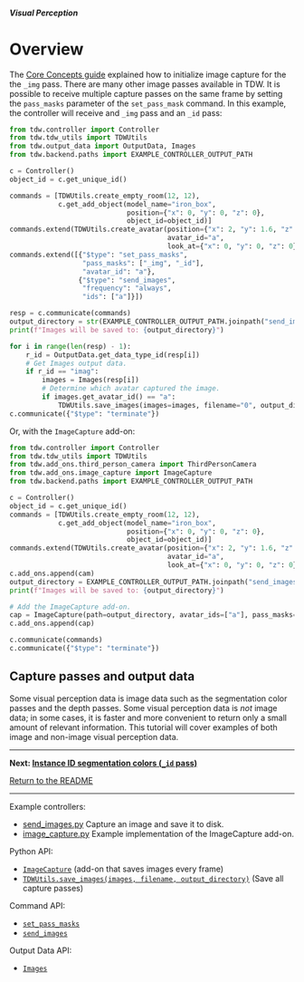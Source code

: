 ##### Visual Perception

# Overview

The [Core Concepts guide](../core_concepts/images.md) explained how to initialize image capture for the the `_img` pass. There are many other image passes available in TDW. It is possible to receive multiple capture passes on the same frame by setting the `pass_masks` parameter of the `set_pass_mask` command. In this example, the controller will receive and `_img` pass and an `_id` pass:

```python
from tdw.controller import Controller
from tdw.tdw_utils import TDWUtils
from tdw.output_data import OutputData, Images
from tdw.backend.paths import EXAMPLE_CONTROLLER_OUTPUT_PATH

c = Controller()
object_id = c.get_unique_id()

commands = [TDWUtils.create_empty_room(12, 12),
            c.get_add_object(model_name="iron_box",
                             position={"x": 0, "y": 0, "z": 0},
                             object_id=object_id)]
commands.extend(TDWUtils.create_avatar(position={"x": 2, "y": 1.6, "z": -0.6},
                                       avatar_id="a",
                                       look_at={"x": 0, "y": 0, "z": 0}))
commands.extend([{"$type": "set_pass_masks",
                  "pass_masks": ["_img", "_id"],
                  "avatar_id": "a"},
                 {"$type": "send_images",
                  "frequency": "always",
                  "ids": ["a"]}])

resp = c.communicate(commands)
output_directory = str(EXAMPLE_CONTROLLER_OUTPUT_PATH.joinpath("send_images_2").resolve())
print(f"Images will be saved to: {output_directory}")

for i in range(len(resp) - 1):
    r_id = OutputData.get_data_type_id(resp[i])
    # Get Images output data.
    if r_id == "imag":
        images = Images(resp[i])
        # Determine which avatar captured the image.
        if images.get_avatar_id() == "a":
            TDWUtils.save_images(images=images, filename="0", output_directory=output_directory)
c.communicate({"$type": "terminate"})
```

Or, with the `ImageCapture` add-on:

```python
from tdw.controller import Controller
from tdw.tdw_utils import TDWUtils
from tdw.add_ons.third_person_camera import ThirdPersonCamera
from tdw.add_ons.image_capture import ImageCapture
from tdw.backend.paths import EXAMPLE_CONTROLLER_OUTPUT_PATH

c = Controller()
object_id = c.get_unique_id()
commands = [TDWUtils.create_empty_room(12, 12),
            c.get_add_object(model_name="iron_box",
                             position={"x": 0, "y": 0, "z": 0},
                             object_id=object_id)]
commands.extend(TDWUtils.create_avatar(position={"x": 2, "y": 1.6, "z": -0.6},
                                       avatar_id="a",
                                       look_at={"x": 0, "y": 0, "z": 0}))
c.add_ons.append(cam)
output_directory = EXAMPLE_CONTROLLER_OUTPUT_PATH.joinpath("send_images_2")
print(f"Images will be saved to: {output_directory}")

# Add the ImageCapture add-on.
cap = ImageCapture(path=output_directory, avatar_ids=["a"], pass_masks=["_img", "_id"])
c.add_ons.append(cap)

c.communicate(commands)
c.communicate({"$type": "terminate"})
```

## Capture passes and output data

Some visual perception data is image data such as the segmentation color passes and the depth passes. Some visual perception data is *not* image data; in some cases, it is faster and more convenient to return only a small amount of relevant information. This tutorial will cover examples of both image and non-image visual perception data.

***

**Next: [Instance ID segmentation colors (`_id` pass)](id.md)**

[Return to the README](../../../README.md)

***

Example controllers:

- [send_images.py](https://github.com/threedworld-mit/tdw/blob/master/Python/example_controllers/core_concepts/send_images.py) Capture an image and save it to disk.
- [image_capture.py](https://github.com/threedworld-mit/tdw/blob/master/Python/example_controllers/core_concepts/image_capture.py) Example implementation of the ImageCapture add-on.

Python API:

- [`ImageCapture`](../../python/add_ons/image_capture.md)  (add-on that saves images every frame)
- [`TDWUtils.save_images(images, filename, output_directory)`](../../python/tdw_utils.md)  (Save all capture passes)

Command API:

- [`set_pass_masks`](../../api/command_api.md#set_pass_masks)
- [`send_images`](../../api/command_api.md#send_images)

Output Data API:

- [`Images`](../../api/output_data.md#Images) 
